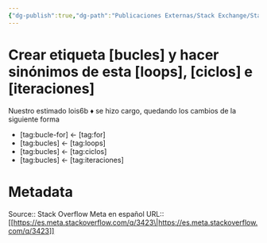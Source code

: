 ```yaml
---
{"dg-publish":true,"dg-path":"Publicaciones Externas/Stack Exchange/Stack Overflow en español/Stack Overflow en español Meta/es.meta.stackoverflow.com-3423.md","permalink":"/publicaciones-externas/stack-exchange/stack-overflow-en-espanol/stack-overflow-en-espanol-meta/es-meta-stackoverflow-com-3423/","title":"Crear etiqueta [bucles] y hacer sinónimos de esta [loops], [ciclos] e [iteraciones]","hide":true,"noteIcon":"default","created":"2024-04-03T12:49:10.421-06:00","updated":"2024-04-05T16:44:03.100-06:00"}
---
```


# Crear etiqueta [bucles] y hacer sinónimos de esta [loops], [ciclos] e [iteraciones]

Nuestro estimado lois6b ♦ se hizo cargo, quedando los cambios de la siguiente forma

- [tag:bucle-for] ← [tag:for]
- [tag:bucles] ← [tag:loops]
- [tag:bucles] ← [tag:ciclos] 
- [tag:bucles] ← [tag:iteraciones]


# Metadata
Source:: Stack Overflow Meta en español
URL:: [[https://es.meta.stackoverflow.com/q/3423\|https://es.meta.stackoverflow.com/q/3423]]


